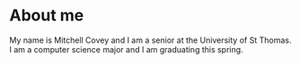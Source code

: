 # About me
My name is Mitchell Covey and I am a senior at the University of St Thomas. I am a computer science major and I am graduating this spring. 
